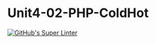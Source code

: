 # Unit4-02-PHP-ColdHot
[![GitHub's Super Linter](https://github.com/ICS20-Programming-SirineC/Unit4-02-PHP-ColdHot/workflows/GitHub's%20Super%20Linter/badge.svg)](https://github.com/ICS20-Programming-SirineC/Unit4-02-PHP-ColdHot/actions)